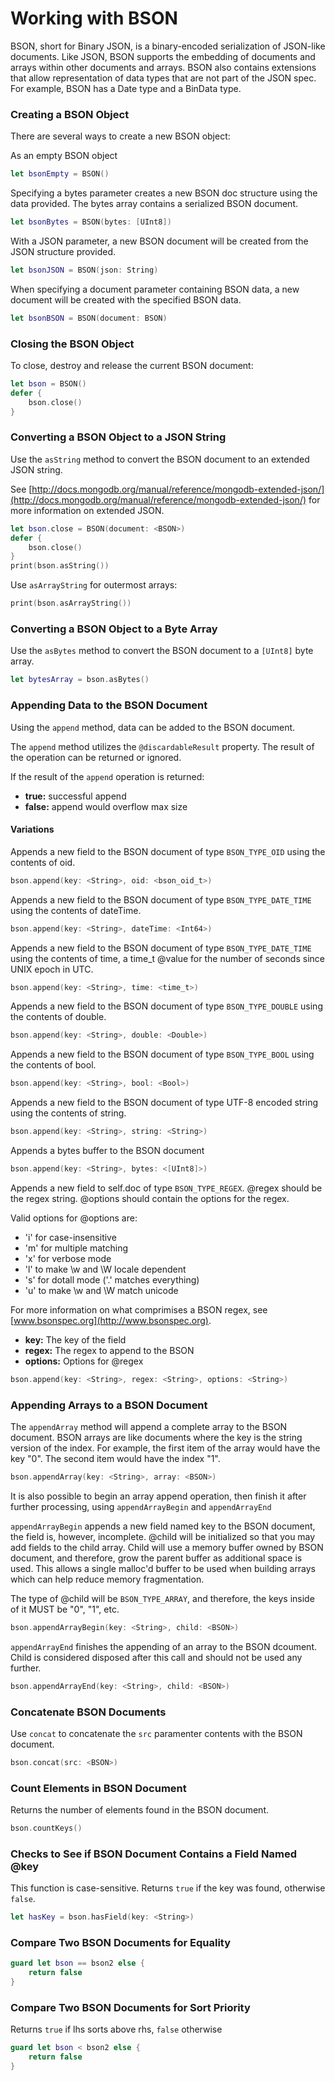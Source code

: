 # Working with BSON

BSON, short for Bin­ary JSON, is a bin­ary-en­coded seri­al­iz­a­tion of JSON-like doc­u­ments. Like JSON, BSON sup­ports the em­bed­ding of doc­u­ments and ar­rays with­in oth­er doc­u­ments and ar­rays. BSON also con­tains ex­ten­sions that al­low rep­res­ent­a­tion of data types that are not part of the JSON spec. For ex­ample, BSON has a Date type and a BinData type.

### Creating a BSON Object

There are several ways to create a new BSON object:

As an empty BSON object

``` swift
let bsonEmpty = BSON()
```

Specifying a bytes parameter creates a new BSON doc structure using the data provided. The bytes array contains a serialized BSON document.


``` swift
let bsonBytes = BSON(bytes: [UInt8])
```

With a JSON parameter, a new BSON document will be created from the JSON structure provided.

``` swift
let bsonJSON = BSON(json: String)
```
When specifying a document parameter containing BSON data, a new document will be created with the specified BSON data.

``` swift
let bsonBSON = BSON(document: BSON)
```

### Closing the BSON Object

To close, destroy and release the current BSON document:

``` swift 
let bson = BSON()
defer {
	bson.close()
}
```

### Converting a BSON Object to a JSON String

Use the `asString` method to convert the BSON document to an extended JSON string.

See [http://docs.mongodb.org/manual/reference/mongodb-extended-json/](http://docs.mongodb.org/manual/reference/mongodb-extended-json/) for more information on extended JSON.

``` swift
let bson.close = BSON(document: <BSON>)
defer {
	bson.close()
}
print(bson.asString())
```

Use `asArrayString` for outermost arrays:

``` swift
print(bson.asArrayString())
```

### Converting a BSON Object to a Byte Array

Use the `asBytes` method to convert the BSON document to a `[UInt8]` byte array.

``` swift
let bytesArray = bson.asBytes()
```

### Appending Data to the BSON Document

Using the `append` method, data can be added to the BSON document.

The `append` method utilizes the `@discardableResult` property. The result of the operation can be returned or ignored.

If the result of the `append` operation is returned:

* **true:** successful append
* **false:** append would overflow max size

#### Variations

Appends a new field to the BSON document of type `BSON_TYPE_OID` using the contents of oid.

``` swift
bson.append(key: <String>, oid: <bson_oid_t>)
```

Appends a new field to the BSON document of type `BSON_TYPE_DATE_TIME` using the contents of dateTime.

``` swift
bson.append(key: <String>, dateTime: <Int64>)
```

Appends a new field to the BSON document of type `BSON_TYPE_DATE_TIME` using the contents of time, a time_t @value for the number of seconds since UNIX epoch in UTC.

``` swift
bson.append(key: <String>, time: <time_t>)
```

Appends a new field to the BSON document of type `BSON_TYPE_DOUBLE` using the contents of double.

``` swift
bson.append(key: <String>, double: <Double>)
```

Appends a new field to the BSON document of type `BSON_TYPE_BOOL` using the contents of bool.

``` swift
bson.append(key: <String>, bool: <Bool>)
```

Appends a new field to the BSON document of type UTF-8 encoded string using the contents of string.

``` swift
bson.append(key: <String>, string: <String>)
```

Appends a bytes buffer to the BSON document

``` swift
bson.append(key: <String>, bytes: <[UInt8]>)
```

Appends a new field to self.doc of type `BSON_TYPE_REGEX`. @regex should be the regex string. @options should contain the options for the regex.

Valid options for @options are:
 
 *   'i' for case-insensitive
 *   'm' for multiple matching
 *   'x' for verbose mode
 *   'l' to make \w and \W locale dependent
 *   's' for dotall mode ('.' matches everything)
 *   'u' to make \w and \W match unicode

For more information on what comprimises a BSON regex, see [www.bsonspec.org](http://www.bsonspec.org).

 * **key:** The key of the field
 * **regex:** The regex to append to the BSON
 * **options:** Options for @regex


``` swift
bson.append(key: <String>, regex: <String>, options: <String>)
```

### Appending Arrays to a BSON Document

The `appendArray` method will append a complete array to the BSON document. BSON arrays are like documents where the key is the string version of the index. For example, the first item of the array would have the key "0". The second item would have the index "1".

``` swift
bson.appendArray(key: <String>, array: <BSON>)
```

It is also possible to begin an array append operation, then finish it after further processing, using `appendArrayBegin` and `appendArrayEnd`

`appendArrayBegin` appends a new field named key to the BSON document, the field is, however, incomplete. @child will be initialized so that you may add fields to the child array. Child will use a memory buffer owned by BSON document, and therefore, grow the parent buffer as additional space is used. This allows a single malloc'd buffer to be used when building arrays which can help reduce memory fragmentation.
     
The type of @child will be `BSON_TYPE_ARRAY`, and therefore, the keys inside of it MUST be "0", "1", etc.

``` swift
bson.appendArrayBegin(key: <String>, child: <BSON>)
```

`appendArrayEnd` finishes the appending of an array to the BSON dcoument. Child is considered disposed after this call and should not be used any further.

``` swift
bson.appendArrayEnd(key: <String>, child: <BSON>)
```

### Concatenate BSON Documents

Use `concat` to concatenate the `src` paramenter contents with the BSON document.

``` swift
bson.concat(src: <BSON>)
```

### Count Elements in BSON Document

Returns the number of elements found in the BSON document.

``` swift
bson.countKeys()
```


### Checks to See if BSON Document Contains a Field Named @key

This function is case-sensitive. Returns `true` if the key was found, otherwise `false`.

``` swift
let hasKey = bson.hasField(key: <String>)
```

### Compare Two BSON Documents for Equality

``` swift
guard let bson == bson2 else {
	return false
}
```

### Compare Two BSON Documents for Sort Priority

Returns `true` if lhs sorts above rhs, `false` otherwise

``` swift
guard let bson < bson2 else {
	return false
}
```



